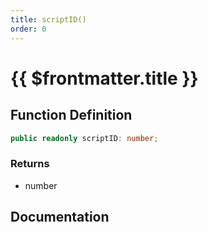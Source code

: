 ```yaml
---
title: scriptID()
order: 0
---
```


# {{ $frontmatter.title }}

<!--@include: ./scriptID_partial_header.md-->

## Function Definition

```ts
public readonly scriptID: number;
```

### Returns

* number

## Documentation

<!--@include: ./scriptID_partial_footer.md-->
